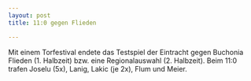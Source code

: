 ```yaml
---
layout: post
title: 11:0 gegen Flieden

---
```


Mit einem Torfestival endete das Testspiel der Eintracht gegen Buchonia Flieden (1. Halbzeit) bzw. eine Regionalauswahl (2. Halbzeit). Beim 11:0 trafen Joselu (5x), Lanig, Lakic (je 2x), Flum und Meier.


